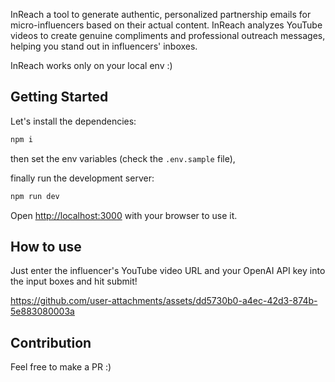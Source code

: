 InReach a tool to generate authentic, personalized partnership emails for micro-influencers based on their actual content. InReach analyzes YouTube videos to create genuine compliments and professional outreach messages, helping you stand out in influencers' inboxes.

InReach works only on your local env :)

## Getting Started

Let's install the dependencies:
```bash
npm i
```

then set the env variables (check the `.env.sample` file),

finally run the development server:

```bash
npm run dev
```

Open [http://localhost:3000](http://localhost:3000) with your browser to use it.

## How to use

Just enter the influencer's YouTube video URL and your OpenAI API key into the input boxes and hit submit!

https://github.com/user-attachments/assets/dd5730b0-a4ec-42d3-874b-5e883080003a

## Contribution

Feel free to make a PR :)
